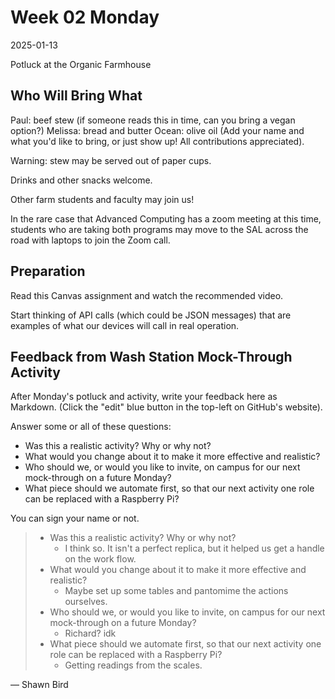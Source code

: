 # Week 02 Monday
2025-01-13

Potluck at the Organic Farmhouse

## Who Will Bring What

Paul: beef stew (if someone reads this in time, can you bring a vegan option?)
Melissa: bread and butter
Ocean: olive oil
(Add your name and what you'd like to bring, or just show up! All contributions appreciated).

Warning: stew may be served out of paper cups.

Drinks and other snacks welcome.

Other farm students and faculty may join us!

In the rare case that Advanced Computing has a zoom meeting at this time,
students who are taking both programs may move to the SAL across the road with laptops to join the Zoom call.

## Preparation

Read this Canvas assignment and watch the recommended video.

Start thinking of API calls (which could be JSON messages) that are examples of what our devices will
call in real operation.

## Feedback from Wash Station Mock-Through Activity

After Monday's potluck and activity, write your feedback here as Markdown.
(Click the "edit" blue button in the top-left on GitHub's website).

Answer some or all of these questions:
* Was this a realistic activity? Why or why not?
* What would you change about it to make it more effective and realistic?
* Who should we, or would you like to invite, on campus for our next mock-through on a future Monday?
* What piece should we automate first, so that our next activity one role can be replaced with a Raspberry Pi?

You can sign your name or not.

> * Was this a realistic activity? Why or why not?
>     * I think so. It isn't a perfect replica, but it helped us get a handle on the work flow.
> * What would you change about it to make it more effective and realistic?
>     * Maybe set up some tables and pantomime the actions ourselves.
> * Who should we, or would you like to invite, on campus for our next mock-through on a future Monday?
>     * Richard? idk
> * What piece should we automate first, so that our next activity one role can be replaced with a Raspberry Pi?
>     * Getting readings from the scales.

— Shawn Bird

